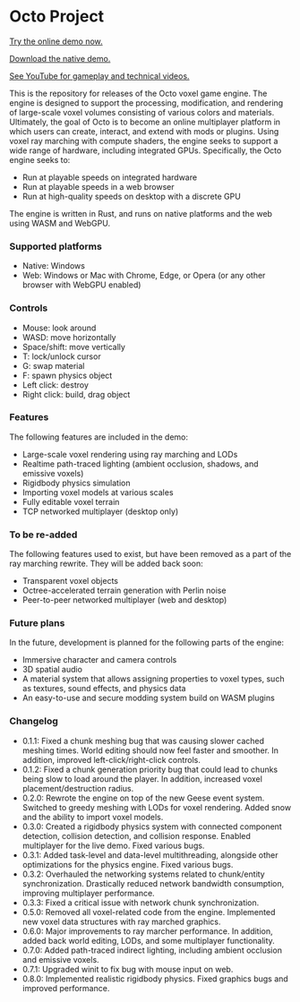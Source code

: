 # Octo Project

[Try the online demo now.](https://douglasdwyer.github.io/octo-release/)

[Download the native demo.](https://douglasdwyer.github.io/octo-release/octo.exe)

[See YouTube for gameplay and technical videos.](https://www.youtube.com/@DouglasDwyer?sub_confirmation=1)

This is the repository for releases of the Octo voxel game engine. The engine is designed to support the processing, modification, and rendering of large-scale voxel volumes consisting of various colors and materials. Ultimately, the goal of Octo is to become an online multiplayer platform in which users can create, interact, and extend with mods or plugins. Using voxel ray marching with compute shaders, the engine seeks to support a wide range of hardware, including integrated GPUs. Specifically, the Octo engine seeks to:

- Run at playable speeds on integrated hardware
- Run at playable speeds in a web browser
- Run at high-quality speeds on desktop with a discrete GPU

The engine is written in Rust, and runs on native platforms and the web using WASM and WebGPU.

### Supported platforms

- Native: Windows
- Web: Windows or Mac with Chrome, Edge, or Opera (or any other browser with WebGPU enabled)

### Controls

- Mouse: look around
- WASD: move horizontally
- Space/shift: move vertically
- T: lock/unlock cursor
- G: swap material
- F: spawn physics object
- Left click: destroy
- Right click: build, drag object

### Features

The following features are included in the demo:

- Large-scale voxel rendering using ray marching and LODs
- Realtime path-traced lighting (ambient occlusion, shadows, and emissive voxels)
- Rigidbody physics simulation
- Importing voxel models at various scales
- Fully editable voxel terrain
- TCP networked multiplayer (desktop only)

### To be re-added

The following features used to exist, but have been removed as a part of the ray marching rewrite.
They will be added back soon:

- Transparent voxel objects
- Octree-accelerated terrain generation with Perlin noise
- Peer-to-peer networked multiplayer (web and desktop)

### Future plans

In the future, development is planned for the following parts of the engine:

- Immersive character and camera controls
- 3D spatial audio
- A material system that allows assigning properties to voxel types, such as textures, sound effects, and physics data
- An easy-to-use and secure modding system build on WASM plugins

### Changelog

- 0.1.1: Fixed a chunk meshing bug that was causing slower cached meshing times. World editing should now feel faster and smoother. In addition, improved left-click/right-click controls.
- 0.1.2: Fixed a chunk generation priority bug that could lead to chunks being slow to load around the player. In addition, increased voxel placement/destruction radius.
- 0.2.0: Rewrote the engine on top of the new Geese event system. Switched to greedy meshing with LODs for voxel rendering. Added snow and the ability to import voxel models.
- 0.3.0: Created a rigidbody physics system with connected component detection, collision detection, and collision response. Enabled multiplayer for the live demo. Fixed various bugs.
- 0.3.1: Added task-level and data-level multithreading, alongside other optimizations for the physics engine. Fixed various bugs.
- 0.3.2: Overhauled the networking systems related to chunk/entity synchronization. Drastically reduced network bandwidth consumption, improving multiplayer performance.
- 0.3.3: Fixed a critical issue with network chunk synchronization.
- 0.5.0: Removed all voxel-related code from the engine. Implemented new voxel data structures with ray marched graphics.
- 0.6.0: Major improvements to ray marcher performance. In addition, added back world editing, LODs, and some multiplayer functionality.
- 0.7.0: Added path-traced indirect lighting, including ambient occlusion and emissive voxels.
- 0.7.1: Upgraded winit to fix bug with mouse input on web.
- 0.8.0: Implemented realistic rigidbody physics. Fixed graphics bugs and improved performance.